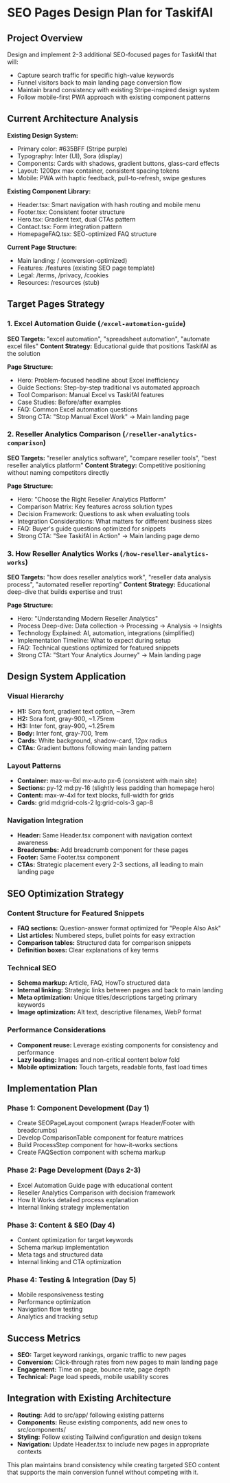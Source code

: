 # SEO Pages Design Plan for TaskifAI

## Project Overview
Design and implement 2-3 additional SEO-focused pages for TaskifAI that will:
- Capture search traffic for specific high-value keywords  
- Funnel visitors back to main landing page conversion flow
- Maintain brand consistency with existing Stripe-inspired design system
- Follow mobile-first PWA approach with existing component patterns

## Current Architecture Analysis

**Existing Design System:**
- Primary color: #635BFF (Stripe purple)
- Typography: Inter (UI), Sora (display)
- Components: Cards with shadows, gradient buttons, glass-card effects
- Layout: 1200px max container, consistent spacing tokens
- Mobile: PWA with haptic feedback, pull-to-refresh, swipe gestures

**Existing Component Library:**
- Header.tsx: Smart navigation with hash routing and mobile menu
- Footer.tsx: Consistent footer structure
- Hero.tsx: Gradient text, dual CTAs pattern  
- Contact.tsx: Form integration pattern
- HomepageFAQ.tsx: SEO-optimized FAQ structure

**Current Page Structure:**
- Main landing: / (conversion-optimized)
- Features: /features (existing SEO page template)
- Legal: /terms, /privacy, /cookies
- Resources: /resources (stub)

## Target Pages Strategy

### 1. Excel Automation Guide (`/excel-automation-guide`)
**SEO Targets:** "excel automation", "spreadsheet automation", "automate excel files"
**Content Strategy:** Educational guide that positions TaskifAI as the solution

**Page Structure:**
- Hero: Problem-focused headline about Excel inefficiency
- Guide Sections: Step-by-step traditional vs automated approach
- Tool Comparison: Manual Excel vs TaskifAI features
- Case Studies: Before/after examples
- FAQ: Common Excel automation questions
- Strong CTA: "Stop Manual Excel Work" → Main landing page

### 2. Reseller Analytics Comparison (`/reseller-analytics-comparison`)  
**SEO Targets:** "reseller analytics software", "compare reseller tools", "best reseller analytics platform"
**Content Strategy:** Competitive positioning without naming competitors directly

**Page Structure:**
- Hero: "Choose the Right Reseller Analytics Platform"
- Comparison Matrix: Key features across solution types
- Decision Framework: Questions to ask when evaluating tools
- Integration Considerations: What matters for different business sizes
- FAQ: Buyer's guide questions optimized for snippets
- Strong CTA: "See TaskifAI in Action" → Main landing page demo

### 3. How Reseller Analytics Works (`/how-reseller-analytics-works`)
**SEO Targets:** "how does reseller analytics work", "reseller data analysis process", "automated reseller reporting"
**Content Strategy:** Educational deep-dive that builds expertise and trust

**Page Structure:**
- Hero: "Understanding Modern Reseller Analytics" 
- Process Deep-dive: Data collection → Processing → Analysis → Insights
- Technology Explained: AI, automation, integrations (simplified)
- Implementation Timeline: What to expect during setup
- FAQ: Technical questions optimized for featured snippets
- Strong CTA: "Start Your Analytics Journey" → Main landing page

## Design System Application

### Visual Hierarchy
- **H1:** Sora font, gradient text option, ~3rem
- **H2:** Sora font, gray-900, ~1.75rem  
- **H3:** Inter font, gray-900, ~1.25rem
- **Body:** Inter font, gray-700, 1rem
- **Cards:** White background, shadow-card, 12px radius
- **CTAs:** Gradient buttons following main landing pattern

### Layout Patterns
- **Container:** max-w-6xl mx-auto px-6 (consistent with main site)
- **Sections:** py-12 md:py-16 (slightly less padding than homepage hero)
- **Content:** max-w-4xl for text blocks, full-width for grids
- **Cards:** grid md:grid-cols-2 lg:grid-cols-3 gap-8

### Navigation Integration  
- **Header:** Same Header.tsx component with navigation context awareness
- **Breadcrumbs:** Add breadcrumb component for these pages
- **Footer:** Same Footer.tsx component
- **CTAs:** Strategic placement every 2-3 sections, all leading to main landing page

## SEO Optimization Strategy

### Content Structure for Featured Snippets
- **FAQ sections:** Question-answer format optimized for "People Also Ask"
- **List articles:** Numbered steps, bullet points for easy extraction  
- **Comparison tables:** Structured data for comparison snippets
- **Definition boxes:** Clear explanations of key terms

### Technical SEO
- **Schema markup:** Article, FAQ, HowTo structured data
- **Internal linking:** Strategic links between pages and back to main landing
- **Meta optimization:** Unique titles/descriptions targeting primary keywords
- **Image optimization:** Alt text, descriptive filenames, WebP format

### Performance Considerations
- **Component reuse:** Leverage existing components for consistency and performance
- **Lazy loading:** Images and non-critical content below fold
- **Mobile optimization:** Touch targets, readable fonts, fast load times

## Implementation Plan

### Phase 1: Component Development (Day 1)
- Create SEOPageLayout component (wraps Header/Footer with breadcrumbs)
- Develop ComparisonTable component for feature matrices  
- Build ProcessStep component for how-it-works sections
- Create FAQSection component with schema markup

### Phase 2: Page Development (Days 2-3)  
- Excel Automation Guide page with educational content
- Reseller Analytics Comparison with decision framework
- How It Works detailed process explanation
- Internal linking strategy implementation

### Phase 3: Content & SEO (Day 4)
- Content optimization for target keywords
- Schema markup implementation
- Meta tags and structured data
- Internal linking and CTA optimization

### Phase 4: Testing & Integration (Day 5)
- Mobile responsiveness testing
- Performance optimization
- Navigation flow testing
- Analytics and tracking setup

## Success Metrics
- **SEO:** Target keyword rankings, organic traffic to new pages
- **Conversion:** Click-through rates from new pages to main landing page
- **Engagement:** Time on page, bounce rate, page depth
- **Technical:** Page load speeds, mobile usability scores

## Integration with Existing Architecture
- **Routing:** Add to src/app/ following existing patterns
- **Components:** Reuse existing components, add new ones to src/components/
- **Styling:** Follow existing Tailwind configuration and design tokens
- **Navigation:** Update Header.tsx to include new pages in appropriate contexts

This plan maintains brand consistency while creating targeted SEO content that supports the main conversion funnel without competing with it.